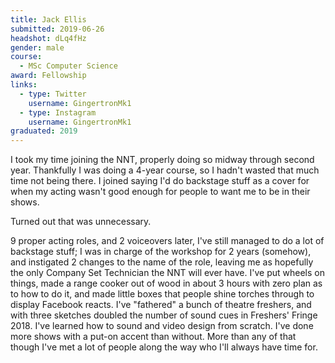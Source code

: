 ```yaml
---
title: Jack Ellis
submitted: 2019-06-26
headshot: dLq4fHz
gender: male
course:
  - MSc Computer Science
award: Fellowship
links:
  - type: Twitter
    username: GingertronMk1
  - type: Instagram
    username: GingertronMk1
graduated: 2019
---
```


I took my time joining the NNT, properly doing so midway through second year.
Thankfully I was doing a 4-year course, so I hadn't wasted that much time not being there.
I joined saying I'd do backstage stuff as a cover for when my acting wasn't good enough for people to want me to be in their shows.

Turned out that was unnecessary.

9 proper acting roles, and 2 voiceovers later, I've still managed to do a lot of backstage stuff; I was in charge of the workshop for 2 years (somehow), and instigated 2 changes to the name of the role, leaving me as hopefully the only Company Set Technician the NNT will ever have.
I've put wheels on things, made a range cooker out of wood in about 3 hours with zero plan as to how to do it, and made little boxes that people shine torches through to display Facebook reacts.
I've "fathered" a bunch of theatre freshers, and with three sketches doubled the number of sound cues in Freshers' Fringe 2018.
I've learned how to sound and video design from scratch.
I've done more shows with a put-on accent than without.
More than any of that though I've met a lot of people along the way who I'll always have time for.
